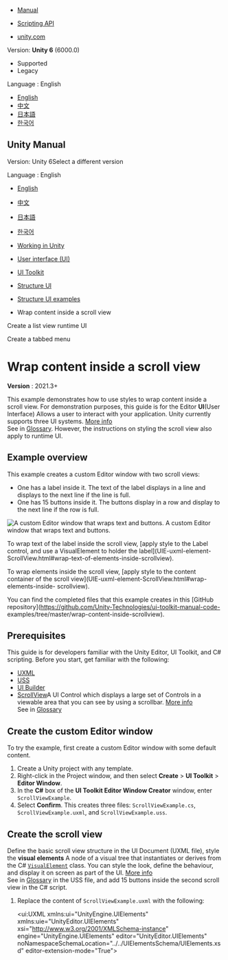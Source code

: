 [](https://docs.unity3d.com)

  * [Manual](../Manual/index.html)
  * [Scripting API](../ScriptReference/index.html)

  * [unity.com](https://unity.com/)

Version: **Unity 6** (6000.0)

  * Supported
  * Legacy

Language : English

  * [English](/Manual/UIE-wrap-content-inside-scrollview.html)
  * [中文](/cn/current/Manual/UIE-wrap-content-inside-scrollview.html)
  * [日本語](/ja/current/Manual/UIE-wrap-content-inside-scrollview.html)
  * [한국어](/kr/current/Manual/UIE-wrap-content-inside-scrollview.html)

[](https://docs.unity3d.com)

## Unity Manual

Version: Unity 6Select a different version

Language : English

  * [English](/Manual/UIE-wrap-content-inside-scrollview.html)
  * [中文](/cn/current/Manual/UIE-wrap-content-inside-scrollview.html)
  * [日本語](/ja/current/Manual/UIE-wrap-content-inside-scrollview.html)
  * [한국어](/kr/current/Manual/UIE-wrap-content-inside-scrollview.html)

  * [Working in Unity](working-in-unity.html)
  * [User interface (UI)](UIToolkits.html)
  * [UI Toolkit](UIElements.html)
  * [Structure UI](UIE-structure-ui.html)
  * [Structure UI examples](UIE-uxml-examples.html)
  * Wrap content inside a scroll view

[](UIE-HowTo-CreateRuntimeUI.html)

Create a list view runtime UI

[](UIE-create-tabbed-menu-for-runtime.html)

Create a tabbed menu

# Wrap content inside a scroll view

**Version** : 2021.3+

This example demonstrates how to use styles to wrap content inside a scroll
view. For demonstration purposes, this guide is for the Editor **UI**(User
Interface) Allows a user to interact with your application. Unity currently
supports three UI systems. [More info](UI-system-compare.html)  
See in [Glossary](Glossary.html#UI). However, the instructions on styling the
scroll view also apply to runtime UI.

## Example overview

This example creates a custom Editor window with two scroll views:

  * One has a label inside it. The text of the label displays in a line and displays to the next line if the line is full.
  * One has 15 buttons inside it. The buttons display in a row and display to the next line if the row is full.

![A custom Editor window that wraps text and
buttons.](../uploads/Main/uxml/scroll-view-wrapping.png) A custom Editor
window that wraps text and buttons.

To wrap text of the label inside the scroll view, [apply style to the Label
control, and use a VisualElement to holder the label](UIE-uxml-element-
ScrollView.html#wrap-text-of-elements-inside-scrollview).

To wrap elements inside the scroll view, [apply style to the content container
of the scroll view](UIE-uxml-element-ScrollView.html#wrap-elements-inside-
scrollview).

You can find the completed files that this example creates in this [GitHub
repository](https://github.com/Unity-Technologies/ui-toolkit-manual-code-
examples/tree/master/wrap-content-inside-scrollview).

## Prerequisites

This guide is for developers familiar with the Unity Editor, UI Toolkit, and
C# scripting. Before you start, get familiar with the following:

  * [UXML](UIE-UXML.html)
  * [USS](UIE-USS.html)
  * [UI Builder](UIBuilder.html)
  * [ScrollView](UIE-uxml-element-ScrollView.html)A UI Control which displays a large set of Controls in a viewable area that you can see by using a scrollbar. [More info](UIE-uxml-element-ScrollView.html)  
See in [Glossary](Glossary.html#ScrollView)

## Create the custom Editor window

To try the example, first create a custom Editor window with some default
content.

  1. Create a Unity project with any template.
  2. Right-click in the Project window, and then select **Create** > **UI Toolkit** > **Editor Window**.
  3. In the **C#** box of the **UI Toolkit Editor Window Creator** window, enter `ScrollViewExample`.
  4. Select **Confirm**. This creates three files: `ScrollViewExample.cs`, `ScrollViewExample.uxml`, and `ScrollViewExample.uss`.

## Create the scroll view

Define the basic scroll view structure in the UI Document (UXML file), style
the **visual elements** A node of a visual tree that instantiates or derives
from the C#
[`VisualElement`](../ScriptReference/UIElements.VisualElement.html) class. You
can style the look, define the behaviour, and display it on screen as part of
the UI. [More info](UIE-VisualTree.html)  
See in [Glossary](Glossary.html#Visualelement) in the USS file, and add 15
buttons inside the second scroll view in the C# script.

  1. Replace the content of `ScrollViewExample.uxml` with the following:
    
        <ui:UXML xmlns:ui="UnityEngine.UIElements" xmlns:uie="UnityEditor.UIElements" xsi="http://www.w3.org/2001/XMLSchema-instance" engine="UnityEngine.UIElements" editor="UnityEditor.UIElements" noNamespaceSchemaLocation="../../UIElementsSchema/UIElements.xsd" editor-extension-mode="True">
        <Style src="ScrollViewExample.uss" />
        <ui:ScrollView>
            <ui:VisualElement>
                <ui:Label text="ScrollView Wrapping Example" />
            </ui:VisualElement>
        </ui:ScrollView>
        <ui:ScrollView name="scroll-view-wrap-example" />
    </ui:UXML>
    

  2. Replace the content of `ScrollViewExample.uss` with the following:
    
        Label {
        font-size: 20px;
        -unity-font-style: bold;
        color: rgb(68, 138, 255);
        /* Style to wrap text of the label */
        white-space: normal;
    }
    
    /* Style to wrap elements inside the scroll view */
    #scroll-view-wrap-example .unity-scroll-view__content-container {
        flex-direction: row;
        flex-wrap: wrap;
    }
    
    Button {
        width: 50px;
        height: 50px;
    }
    

  3. Replace the content of `ScrollViewExample.cs` with the following:
    
        using UnityEditor;
    using UnityEngine;
    using UnityEngine.UIElements;
    using UnityEditor.UIElements;
    
    public class ScrollViewExample : EditorWindow
    {
        [MenuItem("Example/ScrollView Wrapping Example")]
        public static void ShowExample()
        {
            var wnd = GetWindow<ScrollViewExample>();
        }
    
        public void CreateGUI()
        {
            // Each editor window contains a root VisualElement object.
            VisualElement root = rootVisualElement;
    
            // Import UXML.
            var visualTree = AssetDatabase.LoadAssetAtPath<VisualTreeAsset>("Assets/Editor/ScrollViewExample.uxml");
            VisualElement ScrollViewExample = visualTree.Instantiate();
            root.Add(ScrollViewExample);
    
            // Find the scroll view by name.
            VisualElement scrollview = root.Query<ScrollView>("scroll-view-wrap-example");
                
            // Add 15 buttons inside the scroll view.
            for (int i = 0; i < 15; i++) 
            {
                Button button = new Button();
                button.text = "Button";
                scrollview.Add(button);
            }
        }
    }
    

  4. To test the scroll view wrapping, from the menu, select **Example** > **ScrollView Wrapping Example**.

## Additional resources

  * [UQuery](UIE-UQuery.html)
  * [`ScrollView`](../ScriptReference/UIElements.ScrollView.html)

[](UIE-HowTo-CreateRuntimeUI.html)

Create a list view runtime UI

[](UIE-create-tabbed-menu-for-runtime.html)

Create a tabbed menu

Copyright ©2005-2025 Unity Technologies. All rights reserved. Built from
6000.0.36f1 (02b661dc617c). Built on: 2025-01-14.

[Tutorials](https://learn.unity.com/)[Community
Answers](https://answers.unity3d.com)[Knowledge
Base](https://support.unity3d.com/hc/en-
us)[Forums](https://forum.unity3d.com)[Asset Store](https://unity3d.com/asset-
store)[Terms of
use](https://docs.unity3d.com/Manual/TermsOfUse.html)[Legal](https://unity.com/legal)[Privacy
Policy](https://unity.com/legal/privacy-
policy)[Cookies](https://unity.com/legal/cookie-policy)[Do Not Sell or Share
My Personal Information](https://unity.com/legal/do-not-sell-my-personal-
information)

[Your Privacy Choices (Cookie Settings)](javascript:void\(0\);)

